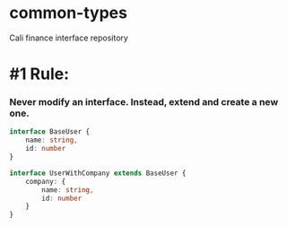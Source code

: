 # common-types
Cali finance interface repository

# #1 Rule: 
### Never modify an interface. Instead, extend and create a new one.

```ts 
interface BaseUser {
    name: string,
    id: number
}

interface UserWithCompany extends BaseUser {
    company: {
        name: string,
        id: number
    }
}
```
